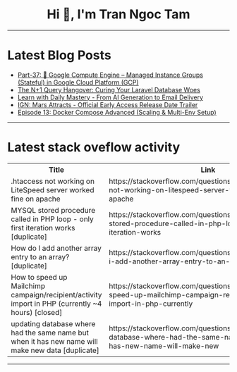 <h1 align="center">Hi 👋, I'm Tran Ngoc Tam</h1>

---

# Latest Blog Posts 
<!-- BLOG-POST-LIST:START -->
- [Part-37: 🚀 Google Compute Engine – Managed Instance Groups &lpar;Stateful&rpar; in Google Cloud Platform &lpar;GCP&rpar;](https://dev.to/latchudevops/part-37-google-compute-engine-managed-instance-groups-stateful-in-google-cloud-platform-gcp-2ib4)
- [The N+1 Query Hangover: Curing Your Laravel Database Woes](https://dev.to/usmanzahidcode/the-n1-query-hangover-curing-your-laravel-database-woes-4oda)
- [Learn with Daily Mastery - From AI Generation to Email Delivery](https://dev.to/dalenguyen/learn-with-daily-mastery-from-ai-generation-to-email-delivery-1jk1)
- [IGN: Mars Attracts - Official Early Access Release Date Trailer](https://dev.to/gg_news/ign-mars-attracts-official-early-access-release-date-trailer-4f17)
- [Episode 13: Docker Compose Advanced &lpar;Scaling &amp; Multi-Env Setup&rpar;](https://dev.to/yash_sonawane25/episode-13-docker-compose-advanced-scaling-multi-env-setup-np9)
<!-- BLOG-POST-LIST:END -->

---

# Latest stack oveflow activity
<table>
  <tr><th>Title</th><th>Link</th></tr>
  <!-- STACKOVERFLOW:START --><tr><td>.htaccess not working on LiteSpeed server worked fine on apache</td><td>https://stackoverflow.com/questions/79755253/htaccess-not-working-on-litespeed-server-worked-fine-on-apache</td></tr><tr><td>MYSQL stored procedure called in PHP loop - only first iteration works [duplicate]</td><td>https://stackoverflow.com/questions/79754880/mysql-stored-procedure-called-in-php-loop-only-first-iteration-works</td></tr><tr><td>How do I add another array entry to an array? [duplicate]</td><td>https://stackoverflow.com/questions/79754717/how-do-i-add-another-array-entry-to-an-array</td></tr><tr><td>How to speed up Mailchimp campaign/recipient/activity import in PHP &lpar;currently ~4 hours&rpar; [closed]</td><td>https://stackoverflow.com/questions/79754656/how-to-speed-up-mailchimp-campaign-recipient-activity-import-in-php-currently</td></tr><tr><td>updating database where had the same name but when it has new name will make new data [duplicate]</td><td>https://stackoverflow.com/questions/79754307/updating-database-where-had-the-same-name-but-when-it-has-new-name-will-make-new</td></tr><!-- STACKOVERFLOW:END -->
</table>

---


